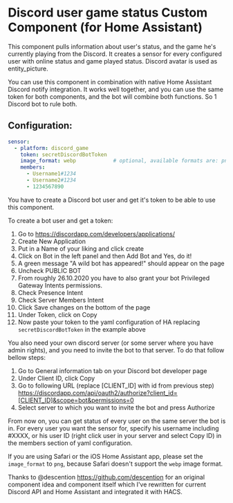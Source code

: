 # Discord user game status Custom Component (for Home Assistant)

This component pulls information about user's status, and the game he's currently playing from the Discord.
It creates a sensor for every configured user with online status and game played status. Discord avatar is used as entity_picture.

You can use this component in combination with native Home Assistant Discord notify integration. It works well together, and you can use the 
same token for both components, and the bot will combine both functions. So 1 Discord bot to rule both.

## Configuration:

```yaml
sensor:
  - platform: discord_game
    token: secretDiscordBotToken
    image_format: webp            # optional, available formats are: png, webp, jpeg, jpg
    members:
      - Username1#1234
      - Username2#1234
      - 1234567890
```

You have to create a Discord bot user and get it's token to be able to use this component.

To create a bot user and get a token:
1. Go to https://discordapp.com/developers/applications/
2. Create New Application
3. Put in a Name of your liking and click create
4. Click on Bot in the left panel and then Add Bot and Yes, do it!
5. A green message "A wild bot has appeared!" should appear on the page
6. Uncheck PUBLIC BOT
7. From roughly 26.10.2020 you have to also grant your bot Privileged Gateway Intents permissions.
8. Check Presence Intent
9. Check Server Members Intent
10. Click Save changes on the bottom of the page
11. Under Token, click on Copy
12. Now paste your token to the yaml configuration of HA replacing `secretDiscordBotToken` in the example above

You also need your own discord server (or some server where you have admin rights), and you need to invite the bot to that server.
To do that follow bellow steps:
1. Go to General information tab on your Discord bot developer page
2. Under Client ID, click Copy
3. Go to following URL (replace [CLIENT_ID] with id from previous step) https://discordapp.com/api/oauth2/authorize?client_id=[CLIENT_ID]&scope=bot&permissions=0
4. Select server to which you want to invite the bot and press Authorize

From now on, you can get status of every user on the same server the bot is in.
For every user you want the sensor for, specify his username including #XXXX, or his user ID (right click user in your server and select Copy 
ID) in the members section of yaml configuration.

If you are using Safari or the iOS Home Assistant app, please set the `image_format` to `png`, because Safari doesn't support the `webp` image format.

Thanks to @descention https://github.com/descention for an original component idea and component itself which I've rewritten for current Discord
 API and Home Assistant and integrated it with HACS.
